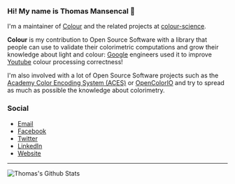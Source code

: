 ### Hi! My name is Thomas Mansencal 👋

I'm a maintainer of [Colour](https://github.com/colour-science/colour) and the related projects at [colour-science](https://github.com/colour-science).

**Colour** is my contribution to Open Source Software with a library that people can use to validate their colorimetric computations and grow their knowledge about light and colour: [Google](https://www.google.com/) engineers used it to improve [Youtube](https://www.youtube.com/) colour processing correctness!

I'm also involved with a lot of Open Source Software projects such as the [Academy Color Encoding System (ACES)](https://www.oscars.org/science-technology/sci-tech-projects/aces) or [OpenColorIO](https://opencolorio.org/) and try to spread as much as possible the knowledge about colorimetry.

### Social

- [Email](mailto:thomas.mansencal@gmail.com)
- [Facebook](https://www.facebook.com/thomas.mansencal)
- [Twitter](https://twitter.com/ThomasMansencal)
- [LinkedIn](https://www.linkedin.com/in/thomasmansencal/)
- [Website](http://www.thomasmansencal.com/)

---

![Thomas's Github Stats](https://github-readme-stats.vercel.app/api?username=KelSolaar&include_all_commits=true&show_icons=true&theme=dark)
